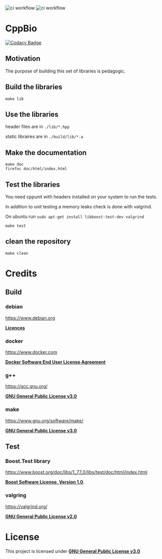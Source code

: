 ![ci workflow](https://github.com/jfouret/cppbio/actions/workflows/c-cpp.yml/badge.svg)
![ci workflow](https://github.com/jfouret/cppbio/actions/workflows/docker-publish.yml/badge.svg)

# CppBio

[![Codacy Badge](https://api.codacy.com/project/badge/Grade/fff083521f014864b8bb37a30ba275a3)](https://app.codacy.com/gh/jfouret/CppBio?utm_source=github.com&utm_medium=referral&utm_content=jfouret/CppBio&utm_campaign=Badge_Grade_Settings)

## Motivation

The purpose of building this set of libraries is pedagogic.

## Build the libraries

```
make lib
```

## Use the libraries

header files are in `./lib/*.hpp`

static libraires are in `./build/lib/*.a`

## Make the documentation

```
make doc
firefoc doc/html/index.html
```

## Test the libraries

You need cppunit with headers installed on your system to run the tests.

In addition to unit testing a memory leaks check is done with valgrind.

On ubuntu run `sudo apt-get install libboost-test-dev valgrind`

```
make test
```

## clean the repository

```
make clean
```

# Credits

## Build
### debian 
 
https://www.debian.org 

[**Licences**](https://www.debian.org/legal/licenses/)
### docker 

https://www.docker.com 

[**Docker Software End User License Agreement**](https://www.docker.com/legal/docker-software-end-user-license-agreement)
### g++ 
 
https://gcc.gnu.org/ 

[**GNU General Public License v3.0**](https://www.gnu.org/licenses/gpl-3.0.html)
### make 
 
https://www.gnu.org/software/make/ 

[**GNU General Public License v3.0**](https://www.gnu.org/licenses/gpl-3.0.html)

## Test
### Boost.Test library 

https://www.boost.org/doc/libs/1_77_0/libs/test/doc/html/index.html

[**Boost Software License, Version 1.0**](https://www.boost.org/LICENSE_1_0.txt).
### valgring 

https://valgrind.org/ 

[**GNU General Public License v2.0**](https://www.gnu.org/licenses/old-licenses/gpl-2.0.html)

# License

This project is licensed under [**GNU General Public License v3.0**](./LICENSE)
